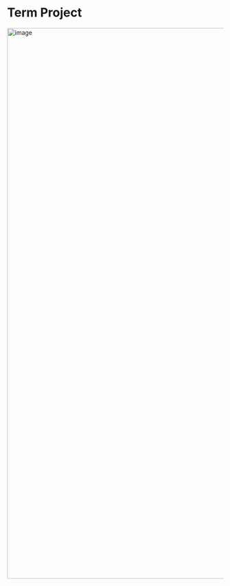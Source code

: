 # Term Project
<img width="1281" alt="image" src="https://user-images.githubusercontent.com/111820499/206056658-705d2848-f8ca-415d-8071-5c0a552a40b8.png">
